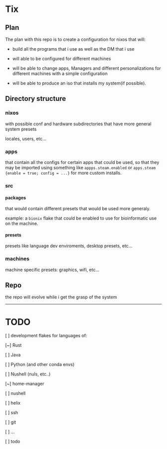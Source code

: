 # Tix

## Plan

The plan with this repo is to create a configuration for nixos that will:

- build all the programs that i use as well as the DM that i use

- will able to be configured for different machines

- will be able to change apps, Managers and different personalizations for different machines with a simple configuration

- will be able to produce an iso that installs my system(if possible).

## Directory structure

### nixos

with possible conf and hardware subdirectories that have more general system presets

locales, users, etc...

### apps

that contain all the configs for certain apps that could be used, so that they may be imported using something like `appps.steam.enabled` or `apps.steam {enable = true; config = ...}` for more custom installs.

### src

#### packages

that would contain different presets that would be used more generaly.

example: a `bionix` flake that could be enabled to use for bioinformatic use on the machine.

#### presets

presets like language dev enviroments, desktop presets, etc...

### machines

machine specific presets: graphics, wifi, etc...


## Repo

the repo will evolve while i get the grasp of the system


---



# TODO 

[ ] development flakes for languages of:

  [~] Rust
  
  [ ] Java
  
  [ ] Python (and other conda envs)
  
  [ ] Nushell (nuls, etc..)
  
[~] home-manager

  [ ] nushell
  
  [ ] helix
  
  [ ] ssh
  
  [ ] git
  
  [ ] ...
  
[ ] todo


